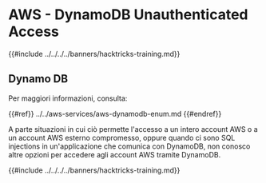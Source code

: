 # AWS - DynamoDB Unauthenticated Access

{{#include ../../../../banners/hacktricks-training.md}}

## Dynamo DB

Per maggiori informazioni, consulta:

{{#ref}}
../../aws-services/aws-dynamodb-enum.md
{{#endref}}

A parte situazioni in cui ciò permette l'accesso a un intero account AWS o a un account AWS esterno compromesso, oppure quando ci sono SQL injections in un'applicazione che comunica con DynamoDB, non conosco altre opzioni per accedere agli account AWS tramite DynamoDB.

{{#include ../../../../banners/hacktricks-training.md}}
